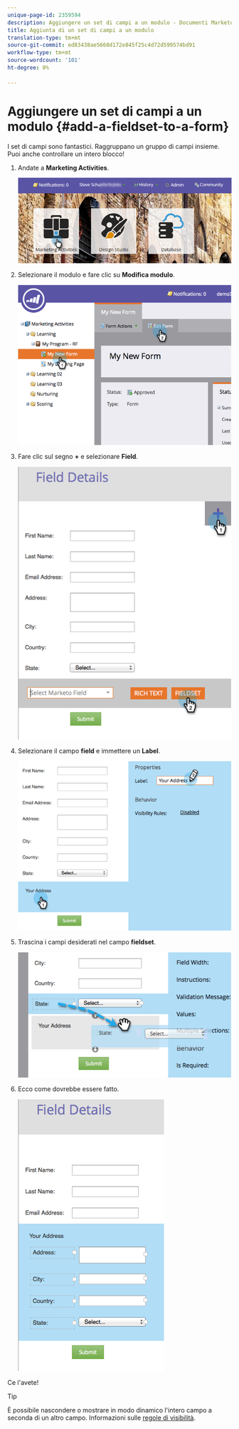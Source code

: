 ```yaml
---
unique-page-id: 2359594
description: Aggiungere un set di campi a un modulo - Documenti Marketo - Documentazione prodotto
title: Aggiunta di un set di campi a un modulo
translation-type: tm+mt
source-git-commit: ed83438ae5660d172e845f25c4d72d599574bd91
workflow-type: tm+mt
source-wordcount: '101'
ht-degree: 0%

---
```



# Aggiungere un set di campi a un modulo {#add-a-fieldset-to-a-form}

I set di campi sono fantastici. Raggruppano un gruppo di campi insieme. Puoi anche controllare un intero blocco!

1. Andate a **Marketing Activities**.

   ![](assets/login-marketing-activities-1.png)

1. Selezionare il modulo e fare clic su **Modifica modulo**.

   ![](assets/image2014-9-15-15-3a1-3a22.png)

1. Fare clic sul segno **+** e selezionare **Field**.

   ![](assets/image2014-9-15-15-3a1-3a43.png)

1. Selezionare il campo **field** e immettere un **Label**.

   ![](assets/image2014-9-15-15-3a2-3a0.png)

1. Trascina i campi desiderati nel campo **fieldset**.

   ![](assets/image2014-9-15-15-3a2-3a13.png)

1. Ecco come dovrebbe essere fatto.

   ![](assets/image2014-9-15-15-3a2-3a31.png)

Ce l&#39;avete!

>[!TIP]
>
>È possibile nascondere o mostrare in modo dinamico l&#39;intero campo a seconda di un altro campo. Informazioni sulle [regole di visibilità](/help/marketo/product-docs/demand-generation/forms/form-fields/dynamically-toggle-visibility-of-a-form-field.md).
